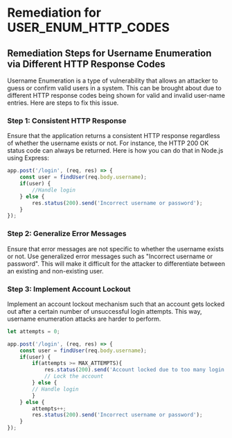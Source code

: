 # Remediation for USER_ENUM_HTTP_CODES

## Remediation Steps for Username Enumeration via Different HTTP Response Codes

Username Enumeration is a type of vulnerability that allows an attacker to guess or confirm valid users in a system. This can be brought about due to different HTTP response codes being shown for valid and invalid user-name entries. Here are steps to fix this issue.

### Step 1: Consistent HTTP Response
Ensure that the application returns a consistent HTTP response regardless of whether the username exists or not. For instance, the HTTP 200 OK status code can always be returned. Here is how you can do that in Node.js using Express:

```javascript
app.post('/login', (req, res) => {
    const user = findUser(req.body.username);
    if(user) {
        //Handle login
    } else {
        res.status(200).send('Incorrect username or password');
    }
});
```

### Step 2: Generalize Error Messages
Ensure that error messages are not specific to whether the username exists or not. Use generalized error messages such as "Incorrect username or password". This will make it difficult for the attacker to differentiate between an existing and non-existing user.

### Step 3: Implement Account Lockout
Implement an account lockout mechanism such that an account gets locked out after a certain number of unsuccessful login attempts. This way, username enumeration attacks are harder to perform.

```javascript
let attempts = 0;

app.post('/login', (req, res) => {
    const user = findUser(req.body.username);
    if(user) {
        if(attempts >= MAX_ATTEMPTS){
            res.status(200).send('Account locked due to too many login attempts');
            // Lock the account 
        } else {
        // Handle login
        }
    } else {
        attempts++;
        res.status(200).send('Incorrect username or password');
    }
});
```
